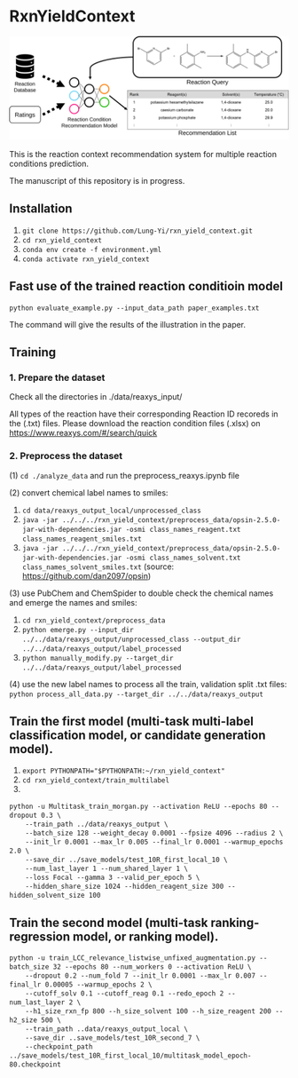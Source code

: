 # RxnYieldContext

![alt text](saved_figures/abstract.svg)

This is the reaction context recommendation system for multiple reaction conditions prediction.

The manuscript of this repository is in progress.

## Installation
1. `git clone https://github.com/Lung-Yi/rxn_yield_context.git`
2. `cd rxn_yield_context`
3. `conda env create -f environment.yml`
4. `conda activate rxn_yield_context`

## Fast use of the trained reaction conditioin model
```
python evaluate_example.py --input_data_path paper_examples.txt
```
The command will give the results of the illustration in the paper.

## Training
### 1. Prepare the dataset
Check all the directories in ./data/reaxys_input/

All types of the reaction have their corresponding Reaction ID recoreds in the (.txt) files. Please download the reaction condition files (.xlsx) on https://www.reaxys.com/#/search/quick

### 2. Preprocess the dataset
(1)
`cd ./analyze_data`
and run the preprocess_reaxys.ipynb file

(2) convert chemical label names to smiles:
1. `cd data/reaxys_output_local/unprocessed_class`
2. `java -jar ../../../rxn_yield_context/preprocess_data/opsin-2.5.0-jar-with-dependencies.jar -osmi class_names_reagent.txt class_names_reagent_smiles.txt`
3. `java -jar ../../../rxn_yield_context/preprocess_data/opsin-2.5.0-jar-with-dependencies.jar -osmi class_names_solvent.txt class_names_solvent_smiles.txt`
(source: https://github.com/dan2097/opsin)

(3) use PubChem and ChemSpider to double check the chemical names and emerge the names and smiles:
1. `cd rxn_yield_context/preprocess_data`
2. `python emerge.py --input_dir ../../data/reaxys_output/unprocessed_class --output_dir ../../data/reaxys_output/label_processed`
3. `python manually_modify.py --target_dir ../../data/reaxys_output/label_processed`

(4) use the new label names to process all the train, validation split .txt files:
`python process_all_data.py --target_dir ../../data/reaxys_output`

## Train the first model (multi-task multi-label classification model, or candidate generation model).
1. `export PYTHONPATH="$PYTHONPATH:~/rxn_yield_context"`
2. `cd rxn_yield_context/train_multilabel`
3. 
```
python -u Multitask_train_morgan.py --activation ReLU --epochs 80 --dropout 0.3 \
    --train_path ../data/reaxys_output \
    --batch_size 128 --weight_decay 0.0001 --fpsize 4096 --radius 2 \
    --init_lr 0.0001 --max_lr 0.005 --final_lr 0.0001 --warmup_epochs 2.0 \
    --save_dir ../save_models/test_10R_first_local_10 \
    --num_last_layer 1 --num_shared_layer 1 \
    --loss Focal --gamma 3 --valid_per_epoch 5 \ 
    --hidden_share_size 1024 --hidden_reagent_size 300 --hidden_solvent_size 100
```

## Train the second model (multi-task ranking-regression model, or ranking model).
```
python -u train_LCC_relevance_listwise_unfixed_augmentation.py --batch_size 32 --epochs 80 --num_workers 0 --activation ReLU \
    --dropout 0.2 --num_fold 7 --init_lr 0.0001 --max_lr 0.007 --final_lr 0.00005 --warmup_epochs 2 \
    --cutoff_solv 0.1 --cutoff_reag 0.1 --redo_epoch 2 --num_last_layer 2 \
    --h1_size_rxn_fp 800 --h_size_solvent 100 --h_size_reagent 200 --h2_size 500 \
    --train_path ..data/reaxys_output_local \
    --save_dir ..save_models/test_10R_second_7 \
    --checkpoint_path ../save_models/test_10R_first_local_10/multitask_model_epoch-80.checkpoint
```
